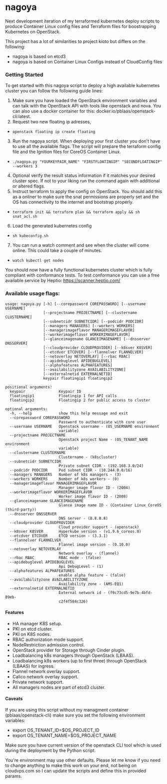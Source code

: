 # nagoya
Next development iteration of my terraformed kubernetes deploy scripts to produce Container Linux config files and Terraform files for boostrapping Kubernetes on OpenStack.

This project has a lot of similarities to project kioto but differs on the following:
* nagoya is based on etcd3
* nagoya is based on Container Linux Configs instead of CloudConfig files


### Getting Started

To get started with this nagoya script to deploy a high available kubernetes cluster you can follow the following guide lines:
1. Make sure you have loaded the OpenStack environment variables and can talk with the OpenStack API with tools like openstack and nova. You can also use a docker container for this: docker.io/pblaas/openstack-cli:latest.
2. Request two new floating ip adresses,
  * `openstack floating ip create floating`
3. Run the nagoya script. When deploying your first cluster you don't have to use all the available flags. The script will prepare the terraform config file and the Ignition files for CoreOS Container Linux.
  * `./nagoya.py "YOURKEYPAIR_NAME" "FIRSTFLOATINGIP" "SECONDFLOATINGIP" --workers 3`
4. Optional verify the result status information if it matches your desired cluster spec. If not to your liking run the command again with additional or altered flags.
5. Instruct terraform to apply the config on OpenStack. You should add this as a onliner to make sure the snat permissions are properly set and the OS has connectivity to the internet and bootstrap properly.
  * `terraform init && terraform plan && terraform apply && sh snat_acl.sh`
6. Load the generated kubernetes config
  * `sh kubeconfig.sh`
7. You can run a watch comment and see when the cluster will come online. This could take a couple of minutes.
  * `watch kubectl get nodes`

You should now have a fully functional kubernetes cluster which is fully compliant with conformance tests. To test conformance you can use a free available service by Heptio: https://scanner.heptio.com/

### Available usage flags:
```
usage: nagoya.py [-h] [--corepassword COREPASSWORD] [--username USERNAME]
                 [--projectname PROJECTNAME] [--clustername CLUSTERNAME]
                 [--subnetcidr SUBNETCIDR] [--podcidr PODCIDR]
                 [--managers MANAGERS] [--workers WORKERS]
                 [--managerimageflavor MANAGERIMAGEFLAVOR]
                 [--workerimageflavor WORKERIMAGEFLAVOR]
                 [--glanceimagename GLANCEIMAGENAME] [--dnsserver DNSSERVER]
                 [--cloudprovider CLOUDPROVIDER] [--k8sver K8SVER]
                 [--etcdver ETCDVER] [--flannelver FLANNELVER]
                 [--netoverlay NETOVERLAY] [--rbac RBAC]
                 [--apidebuglevel APIDEBUGLEVEL]
                 [--alphafeatures ALPHAFEATURES]
                 [--availabilityzone AVAILABILITYZONE]
                 [--externalnetid EXTERNALNETID]
                 keypair floatingip1 floatingip2

positional arguments:
  keypair               Keypair ID
  floatingip1           Floatingip 1 for API calls
  floatingip2           Floatingip 2 for public access to cluster

optional arguments:
  -h, --help            show this help message and exit
  --corepassword COREPASSWORD
                        Password to authenticate with core user
  --username USERNAME   Openstack username - (OS_USERNAME environment
                        variable)
  --projectname PROJECTNAME
                        Openstack project Name - (OS_TENANT_NAME environment
                        variable)
  --clustername CLUSTERNAME
                        Clustername - (k8scluster)
  --subnetcidr SUBNETCIDR
                        Private subnet CIDR - (192.168.3.0/24)
  --podcidr PODCIDR     Pod subnet CIDR - (10.244.0.0/16)
  --managers MANAGERS   Number of k8s managers - (3)
  --workers WORKERS     Number of k8s workers - (0)
  --managerimageflavor MANAGERIMAGEFLAVOR
                        Manager image flavor ID - (2004)
  --workerimageflavor WORKERIMAGEFLAVOR
                        Worker image flavor ID - (2008)
  --glanceimagename GLANCEIMAGENAME
                        Glance image name ID - (Container Linux CoreOS (third-party))
  --dnsserver DNSSERVER
                        DNS server - (8.8.8.8)
  --cloudprovider CLOUDPROVIDER
                        Cloud provider support - (openstack)
  --k8sver K8SVER       Hyperkube version - (v1.9.6_coreos.0)
  --etcdver ETCDVER     ETCD version - (3.3.1)
  --flannelver FLANNELVER
                        Flannel image version - (0.10.0)
  --netoverlay NETOVERLAY
                        Network overlay - (flannel)
  --rbac RBAC           RBAC mode - (false)
  --apidebuglevel APIDEBUGLEVEL
                        Api DebugLevel - (1)
  --alphafeatures ALPHAFEATURES
                        enable alpha feature - (false)
  --availabilityzone AVAILABILITYZONE
                        Availability zone - (AMS-EQ1)
  --externalnetid EXTERNALNETID
                        External network id - (f9c73cd5-9e7b-4bfd-89eb-
                        c2f4f584c326)
```

#### Features
* HA manager K8S setup.
* PKI on etcd cluster.
* PKI on K8S nodes.
* RBAC authorization mode support.
* NodeRestriction admission control.
* OpenStack provider for Storage through Cinder plugin.
* Loadbalancing k8s managers through OpenStack (LBAAS).
* Loadbalancing k8s workers (up to first three) through OpenStack (LBAAS) for ingress.
* Flannel network overlay support.
* Calico network overlay support.
* Private network support.
* All managers nodes are part of etcd3 cluster.

#### Caveats
If you are using this script without my managment container (pblaas/openstack-cli) make sure you set the following environment variables:

* export OS_TENANT_ID=$OS_PROJECT_ID
* export OS_TENANT_NAME=$OS_PROJECT_NAME

Make sure you have current version of the openstack CLI tool which is used during the deployment by the Python script.

You're environment may use other defaults. Please let me know if you need to change anything to make this work on your end, not being on cloudvps.com so I can update the scripts and define this in provided params.

